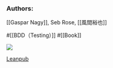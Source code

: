 ### Authors:
[[Gaspar Nagy]], Seb Rose, [[風間裕也]]

#[[BDD（Testing）]] #[[Book]]

![](https://d2sofvawe08yqg.cloudfront.net/bddbooks-discovery-jp/s_hero?1650559035.jpg)

[Leanpub](https://leanpub.com/bddbooks-discovery-jp)

